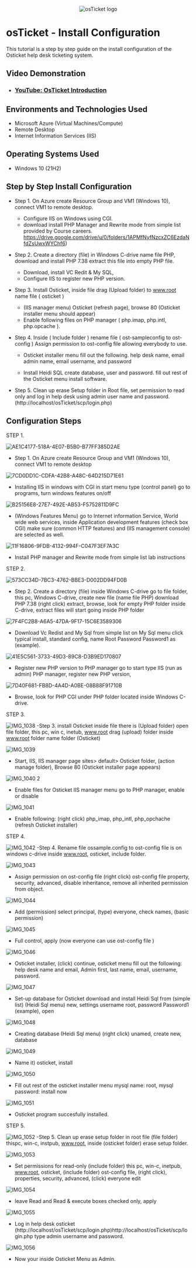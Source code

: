 <p align="center">
<img src="https://i.imgur.com/Clzj7Xs.png" alt="osTicket logo"/>
</p>

<h1>osTicket - Install Configuration</h1>
This tutorial is a step by step guide on the install configuration of the Osticket help desk ticketing system.


<h2>Video Demonstration</h2>

- ### [YouTube: OsTicket Introduction](https://www.youtube.com/watch?v=tj4al4ytCf0)
<h2>Environments and Technologies Used</h2>

- Microsoft Azure (Virtual Machines/Compute)
- Remote Desktop
- Internet Information Services (IIS)

<h2>Operating Systems Used </h2>

- Windows 10</b> (21H2)

<h2>Step by Step Install Configuration</h2>

- Step 1. On Azure create Resource Group and VM1 (Windows 10), connect VM1 to remote desktop.
  - Configure IIS on Windows using CGI.
  - download install PHP Manager and Rewrite mode from simple list provided by Course careers.
     https://drive.google.com/drive/u/0/folders/1APMfNyfNzcxZC6EzdaNfdZsUwxWYChf6)

- Step 2. Create a directory (file) in Windows C-drive 
          name file PHP, download and install PHP 7.38 extract this file into empty PHP file.
  - Download, install VC Redit & My SQL,
  - Configure IIS to register new PHP version.
 
 - Step 3. Install Osticket, inside file drag (Upload folder) to www.root name file ( osticket )
   - (IIS manager menu) Osticket (refresh page), browse 80 (Osticket installer menu should appear)
   - Enable following files on PHP manager ( php.imap, php.intl, php.opcache ).

- Step 4. Inside ( Include folder ) rename file ( ost-sampleconfig to ost-config ) Assign permission to ost-config file allowing 
          everybody to use.
   - Osticket installer menu fill out the following. help desk name, email admin name, email username, and password
   
   - Install Heidi SQL create database, user and password.
          fill out rest of the Osticket menu install software.

- Step 5. Clean up erase Setup folder in Root file, set permission to read only and log in help desk using admin user name and password.
(http://localhost/osTicket/scp/login.php)     
<h2>Configuration Steps</h2>

STEP 1.

![AE1C4177-518A-4E07-B5B0-B77FF385D2AE](https://github.com/davidlab8/post-install-config-/assets/154483052/4d9cbca4-89b0-47f7-94f5-96a133307c64)
 - Step 1.  On Azure create Resource Group and VM1 (Windows 10), connect VM1 to remote desktop

![7CD0DD1C-CDFA-42B8-A48C-64D215D71E61](https://github.com/davidlab8/post-install-config-/assets/154483052/e7445a8a-487e-42fc-80d2-4d0adf53fc7a)
 - Installing IIS in windows with CGI in start menu type (control panel) go to programs, turn windows features on/off

![B25156E8-27E7-492E-AB53-F5752811D9FC](https://github.com/davidlab8/post-install-config-/assets/154483052/5aca4b33-8166-4b54-886e-4b7c8130e47e)
 - (Windows Features Menu) go to Internet information Service, World wide web services, inside Application development features 
        (check box CGI) make sure (common HTTP features) and (IIS management console) are selected as well.

![11F16806-9FDB-4132-994F-C047F3EF7A3C](https://github.com/davidlab8/post-install-config-/assets/154483052/ad62cc66-e4a1-4bfc-9259-6c16e430b894)
  - Install PHP manager and Rewrite mode from simple list lab instructions

STEP 2.

![573CC34D-7BC3-4762-BBE3-D002DD94FD0B](https://github.com/davidlab8/post-install-config-/assets/154483052/95b36438-96c3-4f16-b33d-c3ff718cb27a)
- Step 2. Create a directory (file) inside Windows C-drive go to file folder, this pc, Windows C-drive, create new file (name file PHP) 
download PHP 7.38 (right click) extract, browse, look for empty PHP folder inside C-drive, extract files will start going inside PHP folder 

![7F4FC2B8-A6A5-47DA-9F17-15C6E3589306](https://github.com/davidlab8/post-install-config-/assets/154483052/608a2435-3819-435a-bba5-e8d75224e64b)
 - Download Vc Redist and My Sql from simple list
on My Sql menu click typical install, standard config, name Root Password Password1 as (example). 

![41E5C561-3733-49D3-89C8-D3B9ED170807](https://github.com/davidlab8/post-install-config-/assets/154483052/1885ec75-4358-4031-b1dd-13d7c9a61a57)
 - Register new PHP version to PHP manager go to start type IIS (run as admin) PHP manager, register new PHP version,

![7D40F681-FB8D-4A4D-A0BE-08B88F91710B](https://github.com/davidlab8/post-install-config-/assets/154483052/158aafef-90e5-4dee-8153-3dc810af8947)
 - Browse, look for PHP CGI under PHP folder located inside Windows C-drive.

STEP 3.

![IMG_1038](https://github.com/davidlab8/post-install-config-/assets/154483052/d72a00e7-3e1a-40c7-8eb6-5723bc95a39f)
 -Step 3. install Osticket inside file there is (Upload folder) open file folder, this pc, win c, inetub, www.root drag (upload) folder inside www.root folder name folder (Osticket)

 ![IMG_1039](https://github.com/davidlab8/post-install-config-/assets/154483052/3f6dcdc2-4f43-4f9d-b820-1263458af247) 
 - Start, IIS, IIS manager page sites> default> Osticket folder, (action manage folder), Browse 80 (Osticket installer page appears)

![IMG_1040 2](https://github.com/davidlab8/post-install-config-/assets/154483052/2ca1590e-70b4-4043-9e3e-ca07f2f7fc94)
 - Enable files for Osticket IIS manager menu go to PHP manager, enable or disable

![IMG_1041](https://github.com/davidlab8/post-install-config-/assets/154483052/2c941947-5e1a-402f-8cb9-7a0f3539dfb0)
 - Enable following: (right click) php_imap, php_intl, php_opchache (refresh Osticket installer)

STEP 4.

![IMG_1042](https://github.com/davidlab8/post-install-config-/assets/154483052/b0986ac9-9954-40ac-be24-769afe3b05ac)
-Step 4. Rename file ossample.config to ost-config file is on windows c-drive inside www.root, osticket, include folder.

![IMG_1043](https://github.com/davidlab8/post-install-config-/assets/154483052/3a16d361-7239-4236-8d56-a6abb03fe42d)
   - Assign permission on ost-config file (right click) ost-config file property, security, advanced, disable inheritance,
remove all inherited permission from object.

![IMG_1044](https://github.com/davidlab8/post-install-config-/assets/154483052/457c1809-6a26-4dad-9d72-33412e41ca8a)
   - Add (permission) select principal, (type) everyone, check names, (basic permission) 

![IMG_1045](https://github.com/davidlab8/post-install-config-/assets/154483052/44eb1f7d-036b-4e0c-80f4-dff7bb41ea13)
   - Full control, apply (now everyone can use ost-config file )


![IMG_1046](https://github.com/davidlab8/post-install-config-/assets/154483052/c0ee1f7b-daa8-446a-a3bd-4ba0831ee1c6)
 - Osticket installer, (click) continue, osticket menu fill out the following: help desk name and email, Admin first, last name, email, username, password. 
  
  ![IMG_1047](https://github.com/davidlab8/post-install-config-/assets/154483052/ee48cf31-6564-4a6a-bbe0-2485bcb8e1a4)
 - Set-up database for Osticket download and install Heidi Sql from (simple list) (Heidi Sql menu) new, settings username root, 
     password Password1 (example), open  
  
![IMG_1048](https://github.com/davidlab8/post-install-config-/assets/154483052/3d114068-7ad4-49f9-8840-173e0f599ebd)
  - Creating database (Heidi Sql menu) (right click) unamed, create new, database
  
![IMG_1049](https://github.com/davidlab8/post-install-config-/assets/154483052/89dad401-191e-4853-8650-1c8583d0406d)
  - Name it) osticket, install

![IMG_1050](https://github.com/davidlab8/post-install-config-/assets/154483052/bcc6b9e2-30fd-47e3-85aa-4b94999a5224)
  - Fill out rest of the osticket installer menu mysql name: root, mysql password: install now

![IMG_1051](https://github.com/davidlab8/post-install-config-/assets/154483052/b2de228c-0f67-4ff8-8184-7d87a18bb582)
  - Osticket program succesfully installed.

STEP 5.

![IMG_1052](https://github.com/davidlab8/post-install-config-/assets/154483052/f27ff967-ee9d-4b29-bfa5-feea903466c0)
  -Step 5. Clean up erase setup folder in root file (file folder) thispc, win-c, instpub, www.root, inside (osticket folder) 
erase setup folder.

![IMG_1053](https://github.com/davidlab8/post-install-config-/assets/154483052/17b21ac5-7b99-4403-b30a-e16a24f7760f)
 - Set permissions for read-only (include folder) this pc, win-c, inetpub, www.root, osticket, (include folder) ost-config file, (right click), properties, security, advanced, (click) everyone edit


![IMG_1054](https://github.com/davidlab8/post-install-config-/assets/154483052/f75a16eb-8143-47ed-9eef-6418436b0c16)
 - leave Read and Read & execute boxes checked only, apply

![IMG_1055](https://github.com/davidlab8/post-install-config-/assets/154483052/f95aca5b-c718-4230-a01c-e31712e0f3a2)
 - Log in help desk osticket 
(http://localhost/osTicket/scp/login.php)http://localhost/osTicket/scp/login.php
type admin username and password.

![IMG_1056](https://github.com/davidlab8/post-install-config-/assets/154483052/d33478be-c050-4818-92d5-ba9dc1ac0c03)
- Now your inside Osticket Menu as Admin. 



